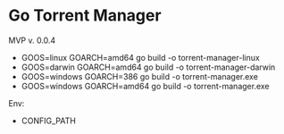 # Go Torrent Manager
MVP v. 0.0.4
- GOOS=linux GOARCH=amd64 go build -o torrent-manager-linux
- GOOS=darwin GOARCH=amd64 go build -o torrent-manager-darwin
- GOOS=windows GOARCH=386 go build -o torrent-manager.exe
- GOOS=windows GOARCH=amd64 go build -o torrent-manager.exe

Env:
- CONFIG_PATH